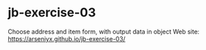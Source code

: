 # jb-exercise-03
Choose address and item form, with output data in object 
Web site: https://arseniyx.github.io/jb-exercise-03/
